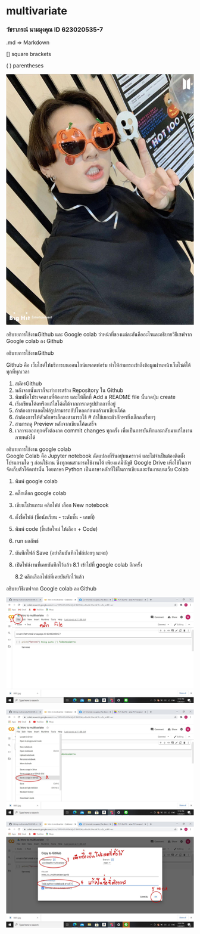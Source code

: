 # multivariate

### วัชราภรณ์ นามมุงคุณ ID 623020535-7

.md => Markdown

[] square brackets

( ) parentheses

![0001](0001.jpg)



อธิบายการใช้งานGithub และ Google colab ว่าหน้าที่ของเเต่ละอันคืออะไรและอธิบายวิธีเซฟจาก Google colab ลง Github

อธิบายการใช้งานGithub

Github คือ เว็บไซต์ให้บริการบนออนไลน์แพลตฟอร์ม ทำให้สามารถเข้าถึงข้อมูลผ่านหน้าเว็บไซต์ได้ทุกที่ทุกเวลา
1. สมัครGithub 
2. หลังจากนั้นเราก็จะทำการสร้าง Repository ใน Github
3. พิมพ์ชื่อโปรเจคตามที่ต้องการ  และให้ติ๊กที่ Add a README file นั้นกดปุ่ม create
4. เริ่มเขียนโค้ดหรือแก้ไขโค้ดได้จากการกดรูปปากกาที่อยู่
5. ถ้าต้องการเเอดไฟล์รูปสามารถอัปโหลดก่อนแล้วมาเขียนโค้ด
6. ถ้าต้องการให้ตัวอักษรเล็กลงสามารถใช้ # ถ้าใช้เยอะตัวอักษรยิ่งเล็กลงเรื่อยๆ
7. สามารถดู Preview หลังจากเขียนโค้ดเสร็จ
8. เวลาจะออกทุกครั้งต้องกด commit changes ทุกครั้ง เพื่อเป็นการบันทึกและกลับมาแก้ไขงานภายหลังได้

อธิบายการใช้งาน  google colab   
Google Colab คือ Jupyter notebook ดัดแปลงที่รันอยู่บนคราวด์ และไม่จำเป็นต้องติดตั้งโปรแกรมใด ๆ ก่อนใช้งาน
ซึ่งทุกคนสามารถใช้งานได้ เพียงแค่มีบัญชี Google Drive เพื่อใช้ในการจัดเก็บตัวโค้ดเท่านั้น
โดยภาษา Python เป็นภาษาหลักที่ใช้ในการเขียนและรันงานบนเว็บ Colab 

1. พิมพ์ google colab
2. คลิ๊กเลือก google colab
3. เขียนโปรแกรม คลิกไฟล์ เลือก New notebook
4. ตั้งชื่อไฟล์ (ชื่อนักเรียน - ระดับชั้น - เลขที่)
5. พิมพ์ code  (ขึ้นข้อใหม่ ให้เลือก + Code)
6. run ผลลัพธ์
7. บันทึกไฟล์  Save (อย่าลืมบันทึกไฟล์บ่อยๆ นะคะ)
8. เปิดไฟล์งานที่เคยบันทึกไว้แล้ว 
     8.1 เข้าไปที่ google colab อีกครั้ง
     
     8.2  คลิกเลือกไฟล์ที่เคยบันทึกไว้แล้ว
     

อธิบายวิธีเซฟจาก Google colab ลง Github

![0002](0011.jpg)

![0002](0002.jpg)

![0003](0003.jpg)
